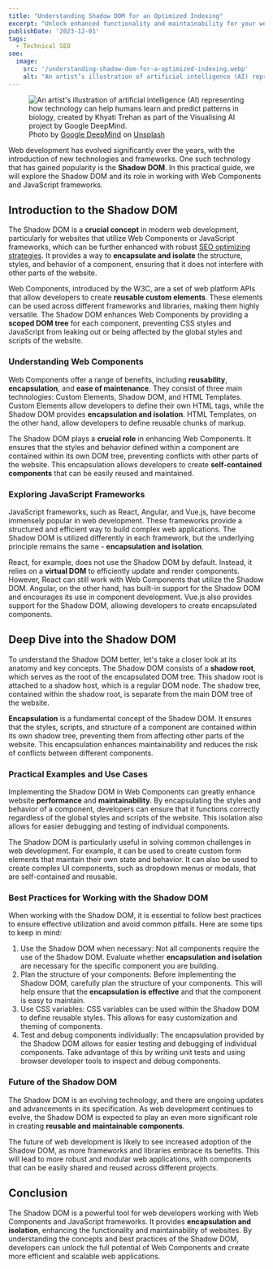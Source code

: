 ```yaml
---
title: "Understanding Shadow DOM for an Optimized Indexing"
excerpt: "Unlock enhanced functionality and maintainability for your website using Shadow DOM, ensuring optimized indexing and superior performance."
publishDate: '2023-12-01'
tags:
  - Technical SEO
seo:
  image:
    src: '/understanding-shadow-dom-for-a-optimized-indexing.webp'
    alt: "An artist’s illustration of artificial intelligence (AI) representing how technology can help humans learn and predict patterns in biology, created by Khyati Trehan as part of the Visualising AI project by Google DeepMind."
---
```


<figure>
  <img src="/understanding-shadow-dom-for-a-optimized-indexing.webp" alt="An artist's illustration of artificial intelligence (AI) representing how technology can help humans learn and predict patterns in biology, created by Khyati Trehan as part of the Visualising AI project by Google DeepMind.">
  <figcaption>Photo by <a href="https://unsplash.com/@googledeepmind?utm_content=creditCopyText&amp;utm_medium=referral&amp;utm_source=unsplash">Google DeepMind</a> on <a href="https://unsplash.com/photos/diagram-2EpKCoEgKZo?utm_content=creditCopyText&amp;utm_medium=referral&amp;utm_source=unsplash">Unsplash</a></figcaption>
</figure>

Web development has evolved significantly over the years, with the introduction of new technologies and frameworks. One such technology that has gained popularity is the **Shadow DOM**. In this practical guide, we will explore the Shadow DOM and its role in working with Web Components and JavaScript frameworks.

## Introduction to the Shadow DOM

The Shadow DOM is a **crucial concept** in modern web development, particularly for websites that utilize Web Components or JavaScript frameworks, which can be further enhanced with robust [SEO optimizing strategies](https://www.serp-secrets.com/seo-strategies/essential-tools-for-seo-optimizing/). It provides a way to **encapsulate and isolate** the structure, styles, and behavior of a component, ensuring that it does not interfere with other parts of the website.

Web Components, introduced by the W3C, are a set of web platform APIs that allow developers to create **reusable custom elements**. These elements can be used across different frameworks and libraries, making them highly versatile. The Shadow DOM enhances Web Components by providing a **scoped DOM tree** for each component, preventing CSS styles and JavaScript from leaking out or being affected by the global styles and scripts of the website.

### Understanding Web Components

Web Components offer a range of benefits, including **reusability**, **encapsulation**, and **ease of maintenance**. They consist of three main technologies: Custom Elements, Shadow DOM, and HTML Templates. Custom Elements allow developers to define their own HTML tags, while the Shadow DOM provides **encapsulation and isolation**. HTML Templates, on the other hand, allow developers to define reusable chunks of markup.

The Shadow DOM plays a **crucial role** in enhancing Web Components. It ensures that the styles and behavior defined within a component are contained within its own DOM tree, preventing conflicts with other parts of the website. This encapsulation allows developers to create **self-contained components** that can be easily reused and maintained.

### Exploring JavaScript Frameworks

JavaScript frameworks, such as React, Angular, and Vue.js, have become immensely popular in web development. These frameworks provide a structured and efficient way to build complex web applications. The Shadow DOM is utilized differently in each framework, but the underlying principle remains the same - **encapsulation and isolation**.

React, for example, does not use the Shadow DOM by default. Instead, it relies on a **virtual DOM** to efficiently update and render components. However, React can still work with Web Components that utilize the Shadow DOM. Angular, on the other hand, has built-in support for the Shadow DOM and encourages its use in component development. Vue.js also provides support for the Shadow DOM, allowing developers to create encapsulated components.

## Deep Dive into the Shadow DOM

To understand the Shadow DOM better, let's take a closer look at its anatomy and key concepts. The Shadow DOM consists of a **shadow root**, which serves as the root of the encapsulated DOM tree. This shadow root is attached to a shadow host, which is a regular DOM node. The shadow tree, contained within the shadow root, is separate from the main DOM tree of the website.

**Encapsulation** is a fundamental concept of the Shadow DOM. It ensures that the styles, scripts, and structure of a component are contained within its own shadow tree, preventing them from affecting other parts of the website. This encapsulation enhances maintainability and reduces the risk of conflicts between different components.

### Practical Examples and Use Cases

Implementing the Shadow DOM in Web Components can greatly enhance website **performance** and **maintainability**. By encapsulating the styles and behavior of a component, developers can ensure that it functions correctly regardless of the global styles and scripts of the website. This isolation also allows for easier debugging and testing of individual components.

The Shadow DOM is particularly useful in solving common challenges in web development. For example, it can be used to create custom form elements that maintain their own state and behavior. It can also be used to create complex UI components, such as dropdown menus or modals, that are self-contained and reusable.

### Best Practices for Working with the Shadow DOM

When working with the Shadow DOM, it is essential to follow best practices to ensure effective utilization and avoid common pitfalls. Here are some tips to keep in mind:

1. Use the Shadow DOM when necessary: Not all components require the use of the Shadow DOM. Evaluate whether **encapsulation and isolation** are necessary for the specific component you are building.
2. Plan the structure of your components: Before implementing the Shadow DOM, carefully plan the structure of your components. This will help ensure that the **encapsulation is effective** and that the component is easy to maintain.
3. Use CSS variables: CSS variables can be used within the Shadow DOM to define reusable styles. This allows for easy customization and theming of components.
4. Test and debug components individually: The encapsulation provided by the Shadow DOM allows for easier testing and debugging of individual components. Take advantage of this by writing unit tests and using browser developer tools to inspect and debug components.

### Future of the **Shadow DOM**

The Shadow DOM is an evolving technology, and there are ongoing updates and advancements in its specification. As web development continues to evolve, the Shadow DOM is expected to play an even more significant role in creating **reusable and maintainable components**.

The future of web development is likely to see increased adoption of the Shadow DOM, as more frameworks and libraries embrace its benefits. This will lead to more robust and modular web applications, with components that can be easily shared and reused across different projects.

## Conclusion

The Shadow DOM is a powerful tool for web developers working with Web Components and JavaScript frameworks. It provides **encapsulation and isolation**, enhancing the functionality and maintainability of websites. By understanding the concepts and best practices of the Shadow DOM, developers can unlock the full potential of Web Components and create more efficient and scalable web applications.
